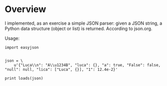 # Overview

I implemented, as an exercise a simple JSON parser: given a JSON string, a Python data structure (object or list) is returned. According to json.org.

Usage:


    import easyjson
    
    
    json = \
        u'{"Luca\\n": "A\\u1234B", "luca": {}, "a": true, "False": false, "null": null, "lica": ["Luca", {}], "1": 12.4e-2}'
    
    print loads(json)